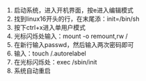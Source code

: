 1. 启动系统，进入开机界面，按e进入编辑模式
2. 找到linux16开头的行，在末尾添：init=/bin/sh
3. 按下ctrl+x进入单用户模式
4. 光标闪烁处输入：mount -o remount,rw /
5. 在新行输入passwd，然后输入两次密码即可
6. 输入：touch /.autorelabel
7. 在光标闪烁处：exec /sbin/init
8. 系统自动重启